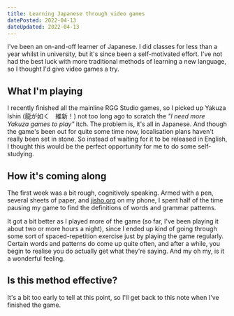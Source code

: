 ```yaml
---
title: Learning Japanese through video games
datePosted: 2022-04-13
dateUpdated: 2022-04-13
---
```


I've been an on-and-off learner of Japanese. I did classes for less than a year whilst in university, but it's since been a self-motivated effort. I've not had the best luck with more traditional methods of learning a new language, so I thought I'd give video games a try.

## What I'm playing

I recently finished all the mainline RGG Studio games, so I picked up Yakuza Ishin (龍が如く　維新！) not too long ago to scratch the _"I need more Yakuza games to play"_ itch. The problem is, it's all in Japanese. And though the game's been out for quite some time now, localisation plans haven't really been set in stone. So instead of waiting for it to be released in English, I thought this would be the perfect opportunity for me to do some self-studying.

## How it's coming along

The first week was a bit rough, cognitively speaking. Armed with a pen, several sheets of paper, and [jisho.org](jisho.org) on my phone, I spent half of the time pausing my game to find the definitions of words and grammar patterns.

It got a bit better as I played more of the game (so far, I've been playing it about two or more hours a night), since I ended up kind of going through some sort of spaced-repetition exercise just by playing the game regularly. Certain words and patterns do come up quite often, and after a while, you begin to realise you do actually get what they're saying. And my oh my, is it a wonderful feeling.

## Is this method effective?

It's a bit too early to tell at this point, so I'll get back to this note when I've finished the game.
